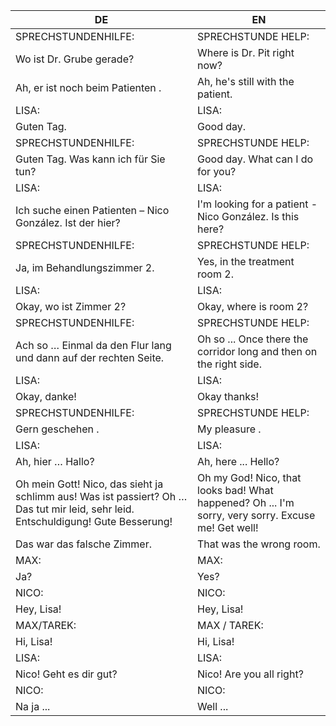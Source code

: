 |DE|EN|
|---|---|
|SPRECHSTUNDENHILFE:|SPRECHSTUNDE HELP:|
|Wo ist Dr. Grube gerade? |Where is Dr. Pit right now?|
|Ah, er ist noch beim Patienten . |Ah, he's still with the patient.|
|LISA:|LISA:|
|Guten Tag.|Good day.|
|SPRECHSTUNDENHILFE:|SPRECHSTUNDE HELP:|
|Guten Tag. Was kann ich für Sie tun?|Good day. What can I do for you?|
|LISA:|LISA:|
|Ich suche einen Patienten – Nico González. Ist der hier?|I'm looking for a patient - Nico González. Is this here?|
|SPRECHSTUNDENHILFE:|SPRECHSTUNDE HELP:|
|Ja, im Behandlungszimmer 2.|Yes, in the treatment room 2.|
|LISA:|LISA:|
|Okay, wo ist Zimmer 2?|Okay, where is room 2?|
|SPRECHSTUNDENHILFE:|SPRECHSTUNDE HELP:|
|Ach so … Einmal da den Flur lang und dann auf der rechten Seite.|Oh so ... Once there the corridor long and then on the right side.|
|LISA:|LISA:|
|Okay, danke!|Okay thanks!|
|SPRECHSTUNDENHILFE:|SPRECHSTUNDE HELP:|
|Gern geschehen .|My pleasure .|
|LISA:|LISA:|
|Ah, hier … Hallo?|Ah, here ... Hello?|
|Oh mein Gott! Nico, das sieht ja schlimm aus! Was ist passiert? Oh … Das tut mir leid, sehr leid. Entschuldigung! Gute Besserung! |Oh my God! Nico, that looks bad! What happened? Oh ... I'm sorry, very sorry. Excuse me! Get well!|
|Das war das falsche Zimmer. |That was the wrong room.|
|MAX:|MAX:|
|Ja?|Yes?|
|NICO:|NICO:|
|Hey, Lisa!|Hey, Lisa!|
|MAX/TAREK:|MAX / TAREK:|
|Hi, Lisa!|Hi, Lisa!|
|LISA:|LISA:|
|Nico! Geht es dir gut?|Nico! Are you all right?|
|NICO:|NICO:|
|Na ja ...|Well ...|
